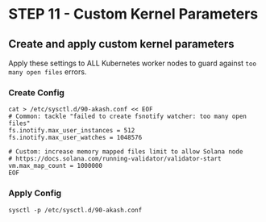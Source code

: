 # STEP 11 - Custom Kernel Parameters

## Create and apply custom kernel parameters

Apply these settings to ALL Kubernetes worker nodes to guard against `too many open files` errors.

### Create Config

```
cat > /etc/sysctl.d/90-akash.conf << EOF
# Common: tackle "failed to create fsnotify watcher: too many open files"
fs.inotify.max_user_instances = 512
fs.inotify.max_user_watches = 1048576

# Custom: increase memory mapped files limit to allow Solana node
# https://docs.solana.com/running-validator/validator-start
vm.max_map_count = 1000000
EOF
```

### Apply Config

```
sysctl -p /etc/sysctl.d/90-akash.conf
```
